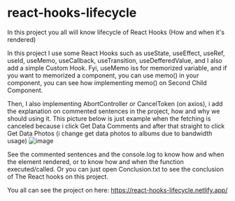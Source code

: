 # react-hooks-lifecycle

In this project you all will know lifecycle of React Hooks (How and when it's rendered)

In this project I use some React Hooks such as useState, useEffect, useRef, useId, useMemo, useCallback, useTransition, useDefferedValue, and I also add a simple Custom Hook. Fyi, useMemo iss for memorized variable, and if you want to memorized a component, you can use memo() in your component, you can see how implementing memo() on Second Child Component.

Then, I also implementing AbortController or CancelToken (on axios), i add the explanation on commented sentences in the project, how and why we should using it. This picture below is just example when the fetching is canceled because i click Get Data Comments and after that straight to click Get Data Photos (i change get data photos to albums due to bandwidth usage)
![image](https://user-images.githubusercontent.com/73571506/212458369-cb528c23-3716-488b-91a3-d32ff35eeb2c.png)

See the commented sentences and the console.log to know how and when the element rendered, or to know how and when the function executed/called.
Or you can just open Conclusion.txt to see the conclusion of The React hooks on this project.

You all can see the project on here: https://react-hooks-lifecycle.netlify.app/
